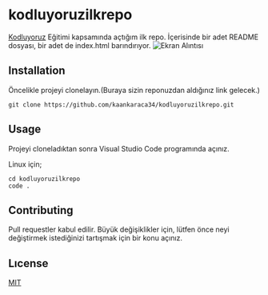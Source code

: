 # kodluyoruzilkrepo
[Kodluyoruz](https://www.kodluyoruz.org/) Eğitimi kapsamında açtığım ilk repo. İçerisinde bir adet README dosyası, bir adet de index.html barındırıyor.
![Ekran Alıntısı](https://user-images.githubusercontent.com/98642275/161419819-4b08c468-858d-41b5-8b62-ad6af33c285a.jpg)
## Installation
Öncelikle projeyi clonelayın.(Buraya sizin reponuzdan aldığınız link gelecek.)
```
git clone https://github.com/kaankaraca34/kodluyoruzilkrepo.git
```
## Usage
Projeyi cloneladıktan sonra Visual Studio Code programında açınız.

Linux için;
```
cd kodluyoruzilkrepo
code .
```
## Contributing
Pull requestler kabul edilir. Büyük değişiklikler için, lütfen önce neyi değiştirmek istediğinizi tartışmak için bir konu açınız.
## Lıcense
[MIT](https://choosealicense.com/licenses/mit/)
